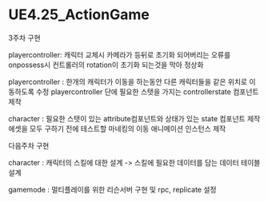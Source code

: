 # UE4.25_ActionGame

 3주차 구현

 playercontroller: 캐릭터 교체시 카메라가 등뒤로 초기화 되어버리는 오류를 onpossess시 컨트롤러의 rotation이 초기화 되는것을 막아 정상화
 
 playercontroller : 한개의 캐릭터가 이동을 하는동안 다른 캐릭터들을 같은 위치로 이동하도록 수정
                   playercontroller 단에 필요한 스탯을 가지는 controllerstate 컴포넌트 제작

 character : 필요한 스탯이 있는 attribute컴포넌트와 상태가 있는 state 컴포넌트 제작
            에셋을 모두 구하기 전에 테스트할 마네킹의 이동 애니메이션 인스턴스 제작

 다음주차 구현 

 character : 캐릭터의 스킬에 대한 설계 -> 스킬에 필요한 데이터를 담는 데이터 테이블 설계
 
 gamemode : 멀티플레이를 위한 리슨서버 구현 및 rpc, replicate 설정

